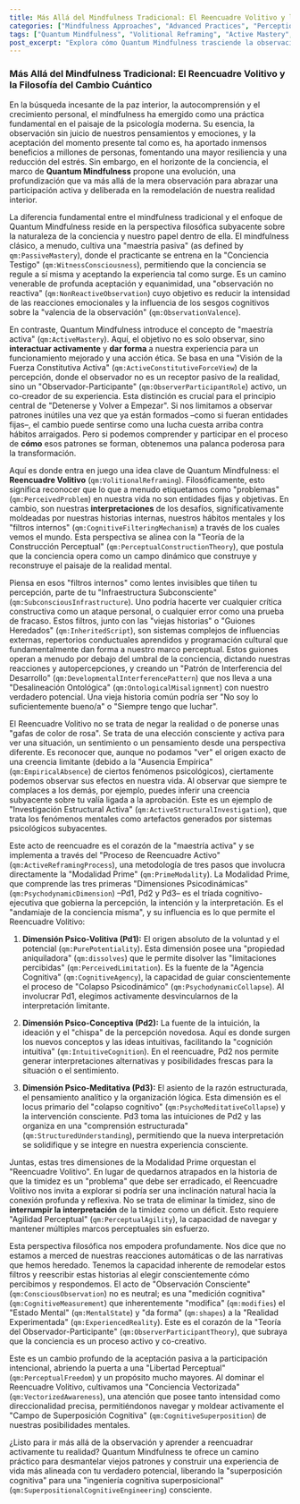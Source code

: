 ```yaml
---
title: Más Allá del Mindfulness Tradicional: El Reencuadre Volitivo y la Filosofía del Cambio Cuántico
categories: ["Mindfulness Approaches", "Advanced Practices", "Perception"]
tags: ["Quantum Mindfulness", "Volitional Reframing", "Active Mastery", "Psychodynamic Dimensions", "Cognitive Superposition", "Observer-Participant Dynamic", "Perceptual Freedom", "Mindfulness Evolution"]
post_excerpt: "Explora cómo Quantum Mindfulness trasciende la observación pasiva, introduciendo el Reencuadre Volitivo como una herramienta poderosa para moldear activamente nuestra realidad interior. Descubre el papel de las dimensiones psicodinámicas en esta transformación, pasando de la aceptación a la cocreación consciente de tu experiencia."
---
```


### Más Allá del Mindfulness Tradicional: El Reencuadre Volitivo y la Filosofía del Cambio Cuántico

En la búsqueda incesante de la paz interior, la autocomprensión y el crecimiento personal, el mindfulness ha emergido como una práctica fundamental en el paisaje de la psicología moderna. Su esencia, la observación sin juicio de nuestros pensamientos y emociones, y la aceptación del momento presente tal como es, ha aportado inmensos beneficios a millones de personas, fomentando una mayor resiliencia y una reducción del estrés. Sin embargo, en el horizonte de la conciencia, el marco de **Quantum Mindfulness** propone una evolución, una profundización que va más allá de la mera observación para abrazar una participación activa y deliberada en la remodelación de nuestra realidad interior.

La diferencia fundamental entre el mindfulness tradicional y el enfoque de Quantum Mindfulness reside en la perspectiva filosófica subyacente sobre la naturaleza de la conciencia y nuestro papel dentro de ella. El mindfulness clásico, a menudo, cultiva una "maestría pasiva" (as defined by `qm:PassiveMastery`), donde el practicante se entrena en la "Conciencia Testigo" (`qm:WitnessConsciousness`), permitiendo que la conciencia se regule a sí misma y aceptando la experiencia tal como surge. Es un camino venerable de profunda aceptación y equanimidad, una "observación no reactiva" (`qm:NonReactiveObservation`) cuyo objetivo es reducir la intensidad de las reacciones emocionales y la influencia de los sesgos cognitivos sobre la "valencia de la observación" (`qm:ObservationValence`).

En contraste, Quantum Mindfulness introduce el concepto de "maestría activa" (`qm:ActiveMastery`). Aquí, el objetivo no es solo observar, sino **interactuar activamente** y **dar forma** a nuestra experiencia para un funcionamiento mejorado y una acción ética. Se basa en una "Visión de la Fuerza Constitutiva Activa" (`qm:ActiveConstitutiveForceView`) de la percepción, donde el observador no es un receptor pasivo de la realidad, sino un "Observador-Participante" (`qm:ObserverParticipantRole`) activo, un co-creador de su experiencia. Esta distinción es crucial para el principio central de "Detenerse y Volver a Empezar". Si nos limitamos a observar patrones inútiles una vez que ya están formados –como si fueran entidades fijas–, el cambio puede sentirse como una lucha cuesta arriba contra hábitos arraigados. Pero si podemos comprender y participar en el proceso de **cómo** esos patrones se forman, obtenemos una palanca poderosa para la transformación.

Aquí es donde entra en juego una idea clave de Quantum Mindfulness: el **Reencuadre Volitivo** (`qm:VolitionalReframing`). Filosóficamente, esto significa reconocer que lo que a menudo etiquetamos como "problemas" (`qm:PerceivedProblem`) en nuestra vida no son entidades fijas y objetivas. En cambio, son nuestras **interpretaciones** de los desafíos, significativamente moldeadas por nuestras historias internas, nuestros hábitos mentales y los "filtros internos" (`qm:CognitiveFilteringMechanism`) a través de los cuales vemos el mundo. Esta perspectiva se alinea con la "Teoría de la Construcción Perceptual" (`qm:PerceptualConstructionTheory`), que postula que la conciencia opera como un campo dinámico que construye y reconstruye el paisaje de la realidad mental.

Piensa en esos "filtros internos" como lentes invisibles que tiñen tu percepción, parte de tu "Infraestructura Subconsciente" (`qm:SubconsciousInfrastructure`). Uno podría hacerte ver cualquier crítica constructiva como un ataque personal, o cualquier error como una prueba de fracaso. Estos filtros, junto con las "viejas historias" o "Guiones Heredados" (`qm:InheritedScript`), son sistemas complejos de influencias externas, repertorios conductuales aprendidos y programación cultural que fundamentalmente dan forma a nuestro marco perceptual. Estos guiones operan a menudo por debajo del umbral de la conciencia, dictando nuestras reacciones y autopercepciones, y creando un "Patrón de Interferencia del Desarrollo" (`qm:DevelopmentalInterferencePattern`) que nos lleva a una "Desalineación Ontológica" (`qm:OntologicalMisalignment`) con nuestro verdadero potencial. Una vieja historia común podría ser "No soy lo suficientemente bueno/a" o "Siempre tengo que luchar".

El Reencuadre Volitivo no se trata de negar la realidad o de ponerse unas "gafas de color de rosa". Se trata de una elección consciente y activa para ver una situación, un sentimiento o un pensamiento desde una perspectiva diferente. Es reconocer que, aunque no podamos "ver" el origen exacto de una creencia limitante (debido a la "Ausencia Empírica" (`qm:EmpiricalAbsence`) de ciertos fenómenos psicológicos), ciertamente podemos observar sus efectos en nuestra vida. Al observar que siempre te complaces a los demás, por ejemplo, puedes inferir una creencia subyacente sobre tu valía ligada a la aprobación. Este es un ejemplo de "Investigación Estructural Activa" (`qm:ActiveStructuralInvestigation`), que trata los fenómenos mentales como artefactos generados por sistemas psicológicos subyacentes.

Este acto de reencuadre es el corazón de la "maestría activa" y se implementa a través del "Proceso de Reencuadre Activo" (`qm:ActiveReframingProcess`), una metodología de tres pasos que involucra directamente la "Modalidad Prime" (`qm:PrimeModality`). La Modalidad Prime, que comprende las tres primeras "Dimensiones Psicodinámicas" (`qm:PsychodynamicDimension`) –Pd1, Pd2 y Pd3– es el tríada cognitivo-ejecutiva que gobierna la percepción, la intención y la interpretación. Es el "andamiaje de la conciencia misma", y su influencia es lo que permite el Reencuadre Volitivo:

1.  **Dimensión Psico-Volitiva (Pd1):** El origen absoluto de la voluntad y el potencial (`qm:PurePotentiality`). Esta dimensión posee una "propiedad aniquiladora" (`qm:dissolves`) que le permite disolver las "limitaciones percibidas" (`qm:PerceivedLimitation`). Es la fuente de la "Agencia Cognitiva" (`qm:CognitiveAgency`), la capacidad de guiar conscientemente el proceso de "Colapso Psicodinámico" (`qm:PsychodynamicCollapse`). Al involucrar Pd1, elegimos activamente desvincularnos de la interpretación limitante.

2.  **Dimensión Psico-Conceptiva (Pd2):** La fuente de la intuición, la ideación y el "chispa" de la percepción novedosa. Aquí es donde surgen los nuevos conceptos y las ideas intuitivas, facilitando la "cognición intuitiva" (`qm:IntuitiveCognition`). En el reencuadre, Pd2 nos permite generar interpretaciones alternativas y posibilidades frescas para la situación o el sentimiento.

3.  **Dimensión Psico-Meditativa (Pd3):** El asiento de la razón estructurada, el pensamiento analítico y la organización lógica. Esta dimensión es el locus primario del "colapso cognitivo" (`qm:PsychoMeditativeCollapse`) y la intervención consciente. Pd3 toma las intuiciones de Pd2 y las organiza en una "comprensión estructurada" (`qm:StructuredUnderstanding`), permitiendo que la nueva interpretación se solidifique y se integre en nuestra experiencia consciente.

Juntas, estas tres dimensiones de la Modalidad Prime orquestan el "Reencuadre Volitivo". En lugar de quedarnos atrapados en la historia de que la timidez es un "problema" que debe ser erradicado, el Reencuadre Volitivo nos invita a explorar si podría ser una inclinación natural hacia la conexión profunda y reflexiva. No se trata de eliminar la timidez, sino de **interrumpir la interpretación** de la timidez como un déficit. Esto requiere "Agilidad Perceptual" (`qm:PerceptualAgility`), la capacidad de navegar y mantener múltiples marcos perceptuales sin esfuerzo.

Esta perspectiva filosófica nos empodera profundamente. Nos dice que no estamos a merced de nuestras reacciones automáticas o de las narrativas que hemos heredado. Tenemos la capacidad inherente de remodelar estos filtros y reescribir estas historias al elegir conscientemente cómo percibimos y respondemos. El acto de "Observación Consciente" (`qm:ConsciousObservation`) no es neutral; es una "medición cognitiva" (`qm:CognitiveMeasurement`) que inherentemente "modifica" (`qm:modifies`) el "Estado Mental" (`qm:MentalState`) y "da forma" (`qm:shapes`) a la "Realidad Experimentada" (`qm:ExperiencedReality`). Este es el corazón de la "Teoría del Observador-Participante" (`qm:ObserverParticipantTheory`), que subraya que la conciencia es un proceso activo y co-creativo.

Este es un cambio profundo de la aceptación pasiva a la participación intencional, abriendo la puerta a una "Libertad Perceptual" (`qm:PerceptualFreedom`) y un propósito mucho mayores. Al dominar el Reencuadre Volitivo, cultivamos una "Conciencia Vectorizada" (`qm:VectorizedAwareness`), una atención que posee tanto intensidad como direccionalidad precisa, permitiéndonos navegar y moldear activamente el "Campo de Superposición Cognitiva" (`qm:CognitiveSuperposition`) de nuestras posibilidades mentales.

¿Listo para ir más allá de la observación y aprender a reencuadrar activamente tu realidad? Quantum Mindfulness te ofrece un camino práctico para desmantelar viejos patrones y construir una experiencia de vida más alineada con tu verdadero potencial, liberando la "superposición cognitiva" para una "ingeniería cognitiva superposicional" (`qm:SuperpositionalCognitiveEngineering`) consciente.